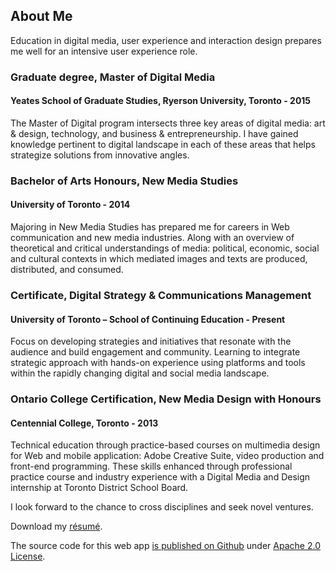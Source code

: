 ## About Me

Education in digital media, user experience and interaction design prepares me well for an intensive user experience role.

### Graduate degree, Master of Digital Media 
#### Yeates School of Graduate Studies, Ryerson University, Toronto - 2015
The Master of Digital program intersects three key areas of digital media: art & design, technology, and business & entrepreneurship. I have gained knowledge pertinent to digital landscape in each of these areas that helps strategize solutions from innovative angles.

### Bachelor of Arts Honours, New Media Studies 
#### University of Toronto - 2014
Majoring in New Media Studies has prepared me for careers in Web communication and new media industries. Along with an overview of theoretical and critical understandings of media: political, economic, social and cultural contexts in which mediated images and texts are produced, distributed, and consumed.

### Certificate, Digital Strategy & Communications Management 
#### University of Toronto – School of Continuing Education - Present
Focus on developing strategies and initiatives that resonate with the audience and build engagement and community. Learning to integrate strategic approach with hands-on experience using platforms and tools within the rapidly changing digital and social media landscape.

### Ontario College Certification, New Media Design with Honours 
#### Centennial College, Toronto - 2013
Technical education through practice-based courses on multimedia design for Web and mobile application: Adobe Creative Suite, video production and front-end programming. These skills enhanced through professional practice course and industry experience with a Digital Media and Design internship at Toronto District School Board. 

I look forward to the chance to cross disciplines and seek novel ventures.

Download my [résumé](http://projects.aditibhatia.com/aditi_bhatia.pdf).

The source code for this web app [is published on Github](https://github.com/aditibhatia/portfolio) under [Apache 2.0 License](http://www.apache.org/licenses/LICENSE-2.0.html).
